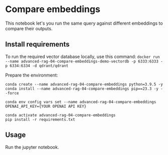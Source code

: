 # Compare embeddings

This notebook let's you run the same query against different embeddings to compare their outputs.

## Install requirements

To run the required vector database locally, use this command:
`docker run --name advanced-rag-04-compare-embeddings-demo-vectordb -p 6333:6333 -p 6334:6334 -d qdrant/qdrant`

Prepare the environment:
```
conda create --name advanced-rag-04-compare-embeddings python=3.9.5 -y
conda install --name advanced-rag-04-compare-embeddings pip==23.3 -y --force

conda env config vars set --name advanced-rag-04-compare-embeddings OPENAI_API_KEY={YOUR OPENAI API KEY}

conda activate advanced-rag-04-compare-embeddings
pip install -r requirements.txt
```

## Usage

Run the jupyter notebook.
